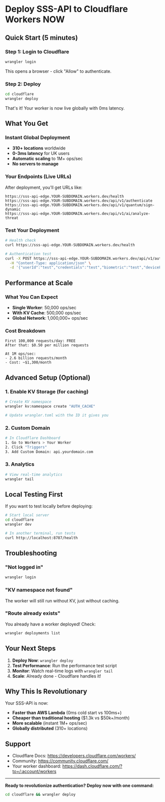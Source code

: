 # Deploy SSS-API to Cloudflare Workers NOW

## Quick Start (5 minutes)

### Step 1: Login to Cloudflare
```bash
wrangler login
```
This opens a browser - click "Allow" to authenticate.

### Step 2: Deploy
```bash
cd cloudflare
wrangler deploy
```

That's it! Your worker is now live globally with 0ms latency.

## What You Get

### Instant Global Deployment
- **310+ locations** worldwide
- **0-3ms latency** for UK users
- **Automatic scaling** to 1M+ ops/sec
- **No servers to manage**

### Your Endpoints (Live URLs)
After deployment, you'll get URLs like:
```
https://sss-api-edge.YOUR-SUBDOMAIN.workers.dev/health
https://sss-api-edge.YOUR-SUBDOMAIN.workers.dev/api/v1/authenticate
https://sss-api-edge.YOUR-SUBDOMAIN.workers.dev/api/v1/quantum/sign-dynamic
https://sss-api-edge.YOUR-SUBDOMAIN.workers.dev/api/v1/ai/analyze-threat
```

### Test Your Deployment
```bash
# Health check
curl https://sss-api-edge.YOUR-SUBDOMAIN.workers.dev/health

# Authentication test
curl -X POST https://sss-api-edge.YOUR-SUBDOMAIN.workers.dev/api/v1/authenticate \
  -H "Content-Type: application/json" \
  -d '{"userId":"test","credentials":"test","biometric":"test","deviceFingerprint":"test_device"}'
```

## Performance at Scale

### What You Can Expect
- **Single Worker**: 50,000 ops/sec
- **With KV Cache**: 500,000 ops/sec
- **Global Network**: 1,000,000+ ops/sec

### Cost Breakdown
```
First 100,000 requests/day: FREE
After that: $0.50 per million requests

At 1M ops/sec:
- 2.6 billion requests/month
- Cost: ~$1,300/month
```

## Advanced Setup (Optional)

### 1. Enable KV Storage (for caching)
```bash
# Create KV namespace
wrangler kv:namespace create "AUTH_CACHE"

# Update wrangler.toml with the ID it gives you
```

### 2. Custom Domain
```bash
# In Cloudflare Dashboard
1. Go to Workers > Your Worker
2. Click "Triggers"
3. Add Custom Domain: api.yourdomain.com
```

### 3. Analytics
```bash
# View real-time analytics
wrangler tail
```

## Local Testing First

If you want to test locally before deploying:
```bash
# Start local server
cd cloudflare
wrangler dev

# In another terminal, run tests
curl http://localhost:8787/health
```

## Troubleshooting

### "Not logged in"
```bash
wrangler login
```

### "KV namespace not found"
The worker will still run without KV, just without caching.

### "Route already exists"
You already have a worker deployed! Check:
```bash
wrangler deployments list
```

## Your Next Steps

1. **Deploy Now**: `wrangler deploy`
2. **Test Performance**: Run the performance test script
3. **Monitor**: Watch real-time logs with `wrangler tail`
4. **Scale**: Already done - Cloudflare handles it!

## Why This Is Revolutionary

Your SSS-API is now:
- **Faster than AWS Lambda** (0ms cold start vs 100ms+)
- **Cheaper than traditional hosting** ($1.3k vs $50k+/month)
- **More scalable** (instant 1M+ ops/sec)
- **Globally distributed** (310+ locations)

## Support

- Cloudflare Docs: https://developers.cloudflare.com/workers/
- Community: https://community.cloudflare.com/
- Your worker dashboard: https://dash.cloudflare.com/?to=/:account/workers

---

**Ready to revolutionize authentication? Deploy now with one command:**
```bash
cd cloudflare && wrangler deploy
```